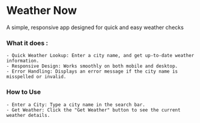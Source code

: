 # Weather Now 
A simple, responsive app designed for quick and easy weather checks

### What it does :
    - Quick Weather Lookup: Enter a city name, and get up-to-date weather information.
    - Responsive Design: Works smoothly on both mobile and desktop.
    - Error Handling: Displays an error message if the city name is misspelled or invalid.
    
### How to Use
    - Enter a City: Type a city name in the search bar.
    - Get Weather: Click the "Get Weather" button to see the current weather details.

